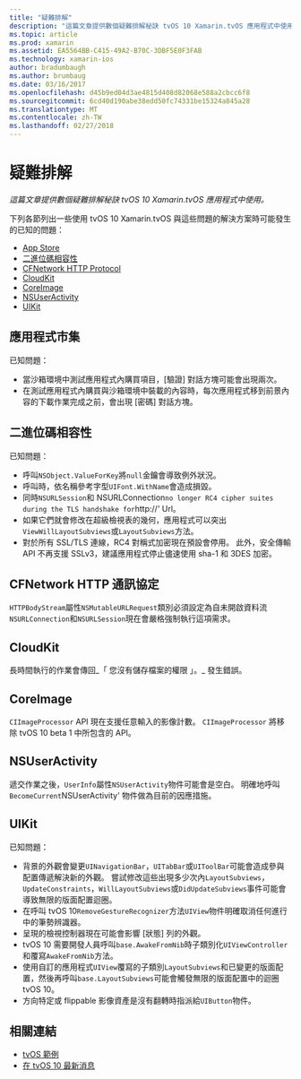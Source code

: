 ```yaml
---
title: "疑難排解"
description: "這篇文章提供數個疑難排解秘訣 tvOS 10 Xamarin.tvOS 應用程式中使用。"
ms.topic: article
ms.prod: xamarin
ms.assetid: EA5564BB-C415-49A2-B70C-3DBF5E0F3FAB
ms.technology: xamarin-ios
author: bradumbaugh
ms.author: brumbaug
ms.date: 03/16/2017
ms.openlocfilehash: d45b9ed04d3ae4815d408d82068e588a2cbcc6f8
ms.sourcegitcommit: 6cd40d190abe38edd50fc74331be15324a845a28
ms.translationtype: MT
ms.contentlocale: zh-TW
ms.lasthandoff: 02/27/2018
---
```

# <a name="troubleshooting"></a>疑難排解

_這篇文章提供數個疑難排解秘訣 tvOS 10 Xamarin.tvOS 應用程式中使用。_

下列各節列出一些使用 tvOS 10 Xamarin.tvOS 與這些問題的解決方案時可能發生的已知的問題：

- [App Store](#App-Store)
- [二進位碼相容性](#Binary-Compatibility)
- [CFNetwork HTTP Protocol](#CFNetwork-HTTP-Protocol)
- [CloudKit](#CloudKit)
- [CoreImage](#CoreImage)
- [NSUserActivity](#NSUserActivity)
- [UIKit](#UIKit)

<a name="App-Store" />

## <a name="app-store"></a>應用程式市集

已知問題：

 - 當沙箱環境中測試應用程式內購買項目，[驗證] 對話方塊可能會出現兩次。
 - 在測試應用程式內購買與沙箱環境中裝載的內容時，每次應用程式移到前景內容的下載作業完成之前，會出現 [密碼] 對話方塊。

<a name="Binary-Compatibility" />

## <a name="binary-compatibility"></a>二進位碼相容性

已知問題：

 - 呼叫`NSObject.ValueForKey`將`null`金鑰會導致例外狀況。
 - 呼叫時，依名稱參考字型`UIFont.WithName`會造成損毀。
 - 同時`NSURLSession`和 NSURLConnection` no longer RC4 cipher suites during the TLS handshake for `http://' Url。
 - 如果它們就會修改在超級檢視表的幾何，應用程式可以突出`ViewWillLayoutSubviews`或`LayoutSubviews`方法。
 - 對於所有 SSL/TLS 連線，RC4 對稱式加密現在預設會停用。 此外，安全傳輸 API 不再支援 SSLv3，建議應用程式停止儘速使用 sha-1 和 3DES 加密。

<a name="CFNetwork-HTTP-Protocol" />

## <a name="cfnetwork-http-protocol"></a>CFNetwork HTTP 通訊協定

`HTTPBodyStream`屬性`NSMutableURLRequest`類別必須設定為自未開啟資料流`NSURLConnection`和`NSURLSession`現在會嚴格強制執行這項需求。

<a name="CloudKit" />

## <a name="cloudkit"></a>CloudKit

長時間執行的作業會傳回_「 您沒有儲存檔案的權限 」。_ 發生錯誤。

<a name="CoreImage" />

## <a name="coreimage"></a>CoreImage

`CIImageProcessor` API 現在支援任意輸入的影像計數。 `CIImageProcessor` 將移除 tvOS 10 beta 1 中所包含的 API。

<a name="NSUserActivity" />

## <a name="nsuseractivity"></a>NSUserActivity

遞交作業之後，`UserInfo`屬性`NSUserActivity`物件可能會是空白。 明確地呼叫`BecomeCurrent`NSUserActivity' 物件做為目前的因應措施。

<a name="UIKit" />

## <a name="uikit"></a>UIKit

已知問題：

 - 背景的外觀會變更`UINavigationBar`，`UITabBar`或`UIToolBar`可能會造成參與配置傳遞解決新的外觀。 嘗試修改這些出現多少次內`LayoutSubviews`， `UpdateConstraints`，`WillLayoutSubviews`或`DidUpdateSubviews`事件可能會導致無限的版面配置迴圈。
 - 在呼叫 tvOS 10`RemoveGestureRecognizer`方法`UIView`物件明確取消任何進行中的筆勢辨識器。
 - 呈現的檢視控制器現在可能會影響 [狀態] 列的外觀。
 - tvOS 10 需要開發人員呼叫`base.AwakeFromNib`時子類別化`UIViewController`和覆寫`AwakeFromNib`方法。
 - 使用自訂的應用程式`UIView`覆寫的子類別`LayoutSubviews`和已變更的版面配置，然後再呼叫`base.LayoutSubviews`可能會觸發無限的版面配置中的迴圈 tvOS 10。
 - 方向特定或 flippable 影像資產是沒有翻轉時指派給`UIButton`物件。





## <a name="related-links"></a>相關連結

- [tvOS 範例](https://developer.xamarin.com/samples/tvos/all/)
- [在 tvOS 10 最新消息](https://developer.apple.com/library/prerelease/content/releasenotes/General/WhatsNewinTVOS/Articles/tvOS10.html#//apple_ref/doc/uid/TP40017259-SW1)
